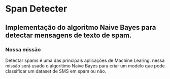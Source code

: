 # Span Detecter

## Implementação do algoritmo Naive Bayes para detectar mensagens de texto de spam.

### Nossa missão

Detectar spams é uma das principais aplicações de Machine Learing. nessa missão será usado o algorítimo Naive Bayes para criar um modelo que pode classificar um dataset de SMS em spam ou não. 
